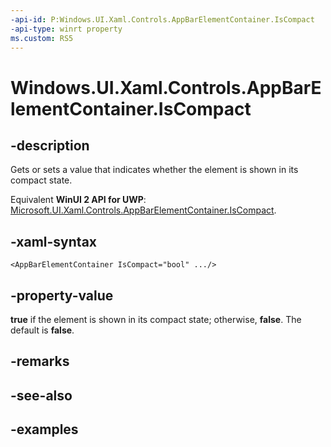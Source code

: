 ```yaml
---
-api-id: P:Windows.UI.Xaml.Controls.AppBarElementContainer.IsCompact
-api-type: winrt property
ms.custom: RS5
---
```


<!-- Property syntax.
public bool IsCompact { get;  set; }
-->

# Windows.UI.Xaml.Controls.AppBarElementContainer.IsCompact

## -description

Gets or sets a value that indicates whether the element is shown in its compact state.

Equivalent **WinUI 2 API for UWP**: [Microsoft.UI.Xaml.Controls.AppBarElementContainer.IsCompact](/windows/winui/api/microsoft.ui.xaml.controls.appbarelementcontainer.iscompact).

## -xaml-syntax

```xaml
<AppBarElementContainer IsCompact="bool" .../>
```

## -property-value

**true** if the element is shown in its compact state; otherwise, **false**. The default is **false**.

## -remarks

## -see-also

## -examples


